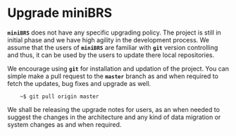 <H1>Upgrade miniBRS</H1>

**`miniBRS`** does not have any specific upgrading policy. The project is still in initial phase and we have high agility
in the development process. We assume that the users of **`miniBRS`** are familiar with **`git`** version controlling and 
thus, it can be used by the users to update there local repositories. 

We encourage using **`git`** for installation and updation of the project. You can simple make a pull request to the **`master`**
branch as and when required to fetch the updates, bug fixes and upgrade as well.

        ~$ git pull origin master 
        
We shall be releasing the upgrade notes for users, as an when needed to suggest the changes in the architecture and any kind
of data migration or system changes as and when required. 
